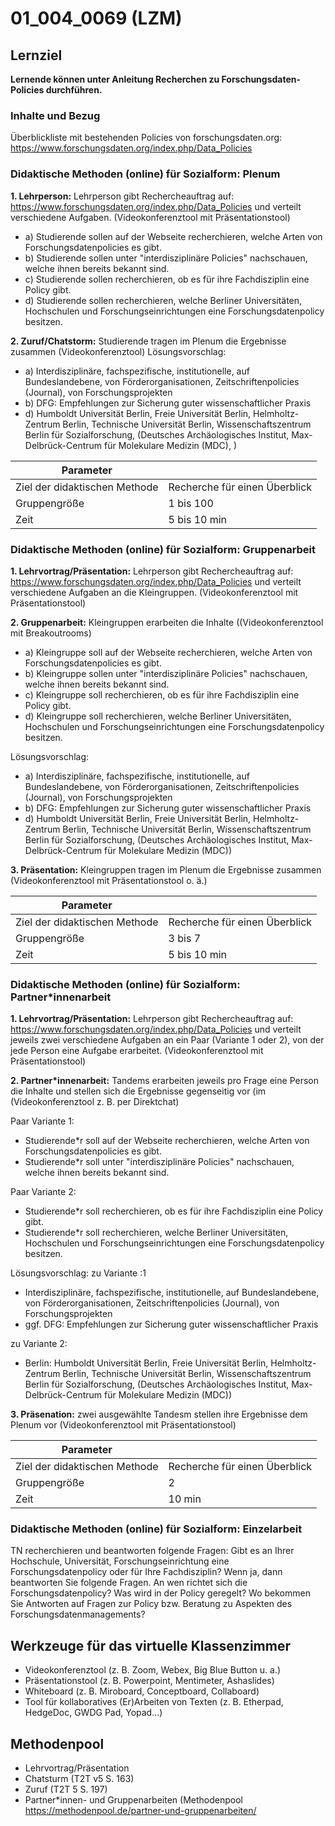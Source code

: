 <!--
author: Anne Voigt
email:    
version:  v1
language: DE
icon:     
link:     
comment:  OER.net FDM-Basiskurs
-->

# 01_004_0069 (LZM)

## Lernziel

**Lernende können unter Anleitung Recherchen zu Forschungsdaten-Policies durchführen.**

### Inhalte und Bezug

Überblickliste mit bestehenden Policies von forschungsdaten.org: https://www.forschungsdaten.org/index.php/Data_Policies


### Didaktische Methoden (online) für Sozialform: Plenum
**1. Lehrperson:** Lehrperson gibt Rechercheauftrag auf: https://www.forschungsdaten.org/index.php/Data_Policies und verteilt verschiedene Aufgaben. (Videokonferenztool mit Präsentationstool)
* a) Studierende sollen auf der Webseite recherchieren, welche Arten von Forschungsdatenpolicies es gibt.
* b) Studierende sollen unter "interdisziplinäre Policies" nachschauen, welche ihnen bereits bekannt sind.
* c) Studierende sollen recherchieren, ob es für ihre Fachdisziplin eine Policy gibt.
* d) Studierende sollen recherchieren, welche Berliner Universitäten, Hochschulen und Forschungseinrichtungen eine Forschungsdatenpolicy besitzen.

**2. Zuruf/Chatstorm:** Studierende tragen im Plenum die Ergebnisse zusammen (Videokonferenztool)
Lösungsvorschlag:
* a) Interdisziplinäre, fachspezifische, institutionelle, auf Bundeslandebene, von Förderorganisationen, Zeitschriftenpolicies (Journal), von Forschungsprojekten
* b) DFG: Empfehlungen zur Sicherung guter wissenschaftlicher Praxis
* d) Humboldt Universität Berlin, Freie Universität Berlin, Helmholtz-Zentrum Berlin, Technische Universität Berlin, Wissenschaftszentrum Berlin für Sozialforschung, (Deutsches Archäologisches Institut, Max-Delbrück-Centrum für Molekulare Medizin (MDC), )

| Parameter                         |          |
| -----------------------------     | -------- |
| Ziel der didaktischen Methode     | Recherche für einen Überblick   |
| Gruppengröße                      | 1 bis 100 |
| Zeit                              | 5 bis 10 min |


### Didaktische Methoden (online) für Sozialform: Gruppenarbeit
**1. Lehrvortrag/Präsentation:** Lehrperson gibt Rechercheauftrag auf: https://www.forschungsdaten.org/index.php/Data_Policies und verteilt verschiedene Aufgaben an die Kleingruppen. (Videokonferenztool mit Präsentationstool)

**2. Gruppenarbeit:** Kleingruppen erarbeiten die Inhalte ((Videokonferenztool mit Breakoutrooms)
* a) Kleingruppe soll auf der Webseite recherchieren, welche Arten von Forschungsdatenpolicies es gibt.
* b) Kleingruppe sollen unter "interdisziplinäre Policies" nachschauen, welche ihnen bereits bekannt sind.
* c) Kleingruppe soll recherchieren, ob es für ihre Fachdisziplin eine Policy gibt.
* d) Kleingruppe soll recherchieren, welche Berliner Universitäten, Hochschulen und Forschungseinrichtungen eine Forschungsdatenpolicy besitzen.

Lösungsvorschlag:
* a) Interdisziplinäre, fachspezifische, institutionelle, auf Bundeslandebene, von Förderorganisationen, Zeitschriftenpolicies (Journal), von Forschungsprojekten
* b) DFG: Empfehlungen zur Sicherung guter wissenschaftlicher Praxis
* d) Humboldt Universität Berlin, Freie Universität Berlin, Helmholtz-Zentrum Berlin, Technische Universität Berlin, Wissenschaftszentrum Berlin für Sozialforschung, (Deutsches Archäologisches Institut, Max-Delbrück-Centrum für Molekulare Medizin (MDC))

**3. Präsentation:** Kleingruppen tragen  im Plenum die Ergebnisse zusammen (Videokonferenztool mit Präsentationstool o. ä.)

| Parameter                         |          |
| -----------------------------     | -------- |
| Ziel der didaktischen Methode     | Recherche für einen Überblick   |
| Gruppengröße                      | 3 bis 7 |
| Zeit                              | 5 bis 10 min |


### Didaktische Methoden (online) für Sozialform: Partner*innenarbeit
**1. Lehrvortrag/Präsentation:** Lehrperson gibt Rechercheauftrag auf: https://www.forschungsdaten.org/index.php/Data_Policies und verteilt jeweils zwei verschiedene Aufgaben an ein Paar (Variante 1 oder 2), von der jede Person eine Aufgabe erarbeitet. (Videokonferenztool mit Präsentationstool)

**2. Partner*innenarbeit:** Tandems erarbeiten jeweils pro Frage eine Person die Inhalte und stellen sich die Ergebnisse gegenseitig vor (im (Videokonferenztool z. B. per Direktchat)

Paar Variante 1:
* Studierende*r soll auf der Webseite recherchieren, welche Arten von Forschungsdatenpolicies es gibt.
* Studierende*r  soll unter "interdisziplinäre Policies" nachschauen, welche ihnen bereits bekannt sind.

Paar Variante 2:
* Studierende*r  soll recherchieren, ob es für ihre Fachdisziplin eine Policy gibt.
* Studierende*r  soll recherchieren, welche Berliner Universitäten, Hochschulen und Forschungseinrichtungen eine Forschungsdatenpolicy besitzen.

Lösungsvorschlag:
zu Variante :1
* Interdisziplinäre, fachspezifische, institutionelle, auf Bundeslandebene, von Förderorganisationen, Zeitschriftenpolicies (Journal), von Forschungsprojekten
* ggf. DFG: Empfehlungen zur Sicherung guter wissenschaftlicher Praxis

zu Variante 2:
* Berlin: Humboldt Universität Berlin, Freie Universität Berlin, Helmholtz-Zentrum Berlin, Technische Universität Berlin, Wissenschaftszentrum Berlin für Sozialforschung, (Deutsches Archäologisches Institut, Max-Delbrück-Centrum für Molekulare Medizin (MDC))

**3. Präsenation:** zwei ausgewählte Tandesm stellen ihre Ergebnisse dem Plenum vor (Videokonferenztool mit Präsentationstool)

| Parameter                         |          |
| -----------------------------     | -------- |
| Ziel der didaktischen Methode     | Recherche für einen Überblick   |
| Gruppengröße                      | 2 |
| Zeit                              | 10 min |


### Didaktische Methoden (online) für Sozialform: Einzelarbeit
TN recherchieren und beantworten folgende Fragen: Gibt es an Ihrer Hochschule, Universität, Forschungseinrichtung eine Forschungsdatenpolicy oder für Ihre Fachdisziplin? Wenn ja, dann beantworten Sie folgende Fragen. An wen richtet sich die Forschungsdatenpolicy? Was wird in der Policy geregelt? Wo bekommen Sie Antworten auf Fragen zur Policy bzw. Beratung zu Aspekten des Forschungsdatenmanagements?  


## Werkzeuge für das virtuelle Klassenzimmer
* Videokonferenztool (z. B. Zoom, Webex, Big Blue Button u. a.)
* Präsentationstool (z. B. Powerpoint, Mentimeter, Ashaslides)
* Whiteboard (z. B. Miroboard, Conceptboard, Collaboard)
* Tool für kollaboratives (Er)Arbeiten von Texten (z. B. Etherpad, HedgeDoc, GWDG Pad, Yopad...)

## Methodenpool
* Lehrvortrag/Präsentation
* Chatsturm (T2T v5 S. 163)
* Zuruf (T2T 5 S. 197)
* Partner*innen- und Gruppenarbeiten (Methodenpool https://methodenpool.de/partner-und-gruppenarbeiten/

